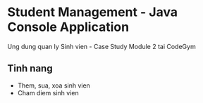 # Student Management - Java Console Application
Ung dung quan ly Sinh vien - Case Study Module 2 tai CodeGym
## Tinh nang
* Them, sua, xoa sinh vien
* Cham diem sinh vien
